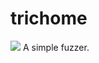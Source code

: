 # trichome
![](http://upload.wikimedia.org/wikipedia/commons/9/9e/Autumn_Red_peaches.jpg)
A simple fuzzer.

